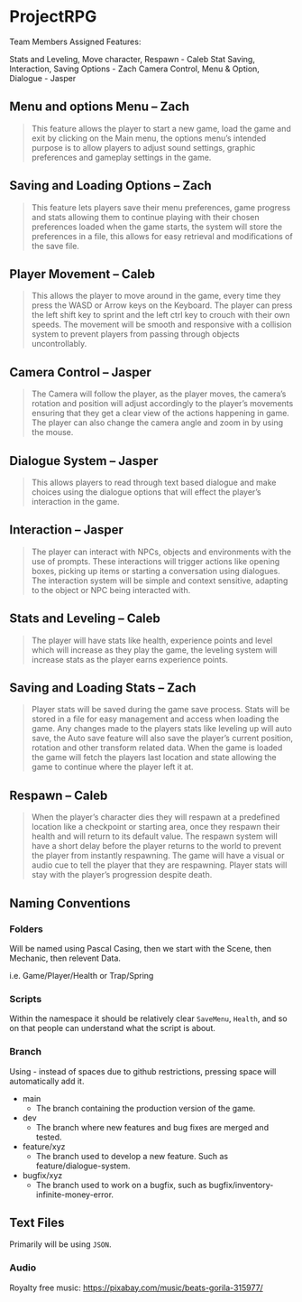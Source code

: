 # ProjectRPG

Team Members Assigned Features:

Stats and Leveling, Move character, Respawn - Caleb
Stat Saving, Interaction, Saving Options - Zach
Camera Control, Menu & Option, Dialogue - Jasper

## Menu and options Menu – Zach
> This feature allows the player to start a new game, 
load the game and exit by clicking on the Main menu, 
the options menu’s intended purpose is to allow players 
to adjust sound settings, graphic preferences and gameplay 
settings in the game.
>

## Saving and Loading Options – Zach
> This feature lets players save their menu preferences, 
game progress and stats allowing them to continue playing 
with their chosen preferences loaded when the game starts, 
the system will store the preferences in a file, this allows 
for easy retrieval and modifications of the save file.
>

## Player Movement – Caleb
> This allows the player to move around in the game,
every time they press the WASD or Arrow keys on the Keyboard.
The player can press the left shift key to sprint and the left 
ctrl key to crouch with their own speeds. 
The movement will be smooth and responsive with a collision 
system to prevent players from passing through objects uncontrollably.
>

## Camera Control – Jasper
> The Camera will follow the player, as the player moves, the camera’s
rotation and position will adjust accordingly to the player’s movements 
ensuring that they get a clear view of the actions happening in game. 
The player can also change the camera angle and zoom in by using the mouse.
>

## Dialogue System – Jasper 
> This allows players to read through text based dialogue and make choices
using the dialogue options that will effect the player’s interaction in the game.
>

## Interaction – Jasper 
> The player can interact with NPCs, objects and environments 
with the use of prompts. These interactions will trigger actions
like opening boxes, picking up items or starting a conversation 
using dialogues. The interaction system will be simple and context 
sensitive, adapting to the object or NPC being interacted with.
>

## Stats and Leveling – Caleb
> The player will have stats like health, experience points and
level which will increase as they play the game, the leveling
system will increase stats as the player earns experience points.
>

## Saving and Loading Stats – Zach 
> Player stats will be saved during the game save process. 
Stats will be stored in a file for easy management and access
when loading the game. 
Any changes made to the players stats like leveling up will
auto save, the Auto save feature will also save the player’s 
current position, rotation and other transform related data.
When the game is loaded the game will fetch the players last 
location and state allowing the game to continue where the 
player left it at. 
> 

## Respawn – Caleb 
> When the player’s character dies they will respawn at a
predefined location like a checkpoint or starting area, 
once they respawn their health and will return to its 
default value. The respawn system will have a short 
delay before the player returns to the world to prevent 
the player from instantly respawning. The game will have 
a visual or audio cue to tell the player that they are respawning. 
Player stats will stay with the player’s progression despite death.
>



## Naming Conventions
### Folders
 Will be named using Pascal Casing, then we start with the Scene, then Mechanic, then relevent Data.

i.e. Game/Player/Health or Trap/Spring
### Scripts
Within the namespace it should be relatively clear ```SaveMenu```, ```Health```, and so on that people can understand what the script is about.
### Branch
Using - instead of spaces due to github restrictions, pressing space will automatically add it.
* main
    * The branch containing the production version of the game.
* dev
    * The branch where new features and bug fixes are merged and tested.
* feature/xyz
    * The branch used to develop a new feature. Such as feature/dialogue-system.
* bugfix/xyz
    * The branch used to work on a bugfix, such as bugfix/inventory-infinite-money-error.
## Text Files
Primarily will be using ```JSON```.

### Audio
Royalty free music: https://pixabay.com/music/beats-gorila-315977/
